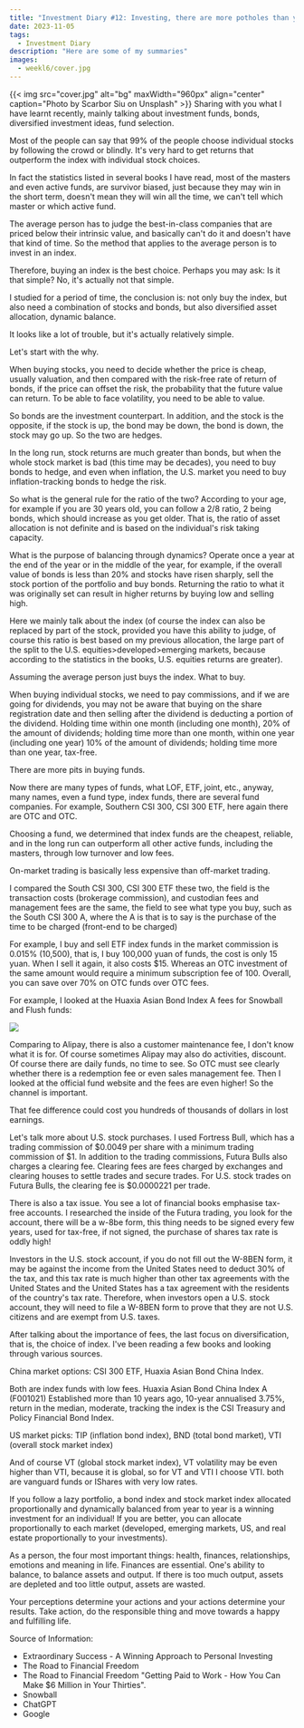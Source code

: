 ```yaml
---
title: "Investment Diary #12: Investing, there are more potholes than you think"
date: 2023-11-05
tags:
  - Investment Diary
description: "Here are some of my summaries"
images:
  - weekl6/cover.jpg
---
```


{{< img src="cover.jpg" alt="bg" maxWidth="960px" align="center" caption="Photo by Scarbor Siu on Unsplash" >}}
Sharing with you what I have learnt recently, mainly talking about investment funds, bonds, diversified investment ideas, fund selection.

Most of the people can say that 99% of the people choose individual stocks by following the crowd or blindly. It's very hard to get returns that outperform the index with individual stock choices.

In fact the statistics listed in several books I have read, most of the masters and even active funds, are survivor biased, just because they may win in the short term, doesn't mean they will win all the time, we can't tell which master or which active fund.

The average person has to judge the best-in-class companies that are priced below their intrinsic value, and basically can't do it and doesn't have that kind of time. So the method that applies to the average person is to invest in an index.

Therefore, buying an index is the best choice. Perhaps you may ask: Is it that simple? No, it's actually not that simple.

I studied for a period of time, the conclusion is: not only buy the index, but also need a combination of stocks and bonds, but also diversified asset allocation, dynamic balance.

It looks like a lot of trouble, but it's actually relatively simple.

Let's start with the why.

When buying stocks, you need to decide whether the price is cheap, usually valuation, and then compared with the risk-free rate of return of bonds, if the price can offset the risk, the probability that the future value can return. To be able to face volatility, you need to be able to value.

So bonds are the investment counterpart. In addition, and the stock is the opposite, if the stock is up, the bond may be down, the bond is down, the stock may go up. So the two are hedges.

In the long run, stock returns are much greater than bonds, but when the whole stock market is bad (this time may be decades), you need to buy bonds to hedge, and even when inflation, the U.S. market you need to buy inflation-tracking bonds to hedge the risk.

So what is the general rule for the ratio of the two? According to your age, for example if you are 30 years old, you can follow a 2/8 ratio, 2 being bonds, which should increase as you get older. That is, the ratio of asset allocation is not definite and is based on the individual's risk taking capacity.

What is the purpose of balancing through dynamics? Operate once a year at the end of the year or in the middle of the year, for example, if the overall value of bonds is less than 20% and stocks have risen sharply, sell the stock portion of the portfolio and buy bonds. Returning the ratio to what it was originally set can result in higher returns by buying low and selling high.

Here we mainly talk about the index (of course the index can also be replaced by part of the stock, provided you have this ability to judge, of course this ratio is best based on my previous allocation, the large part of the split to the U.S. equities>developed>emerging markets, because according to the statistics in the books, U.S. equities returns are greater).

Assuming the average person just buys the index. What to buy.

When buying individual stocks, we need to pay commissions, and if we are going for dividends, you may not be aware that buying on the share registration date and then selling after the dividend is deducting a portion of the dividend. Holding time within one month (including one month), 20% of the amount of dividends; holding time more than one month, within one year (including one year) 10% of the amount of dividends; holding time more than one year, tax-free.

There are more pits in buying funds.

Now there are many types of funds, what LOF, ETF, joint, etc., anyway, many names, even a fund type, index funds, there are several fund companies. For example, Southern CSI 300, CSI 300 ETF, here again there are OTC and OTC.

Choosing a fund, we determined that index funds are the cheapest, reliable, and in the long run can outperform all other active funds, including the masters, through low turnover and low fees.

On-market trading is basically less expensive than off-market trading.

I compared the South CSI 300, CSI 300 ETF these two, the field is the transaction costs (brokerage commission), and custodian fees and management fees are the same, the field to see what type you buy, such as the South CSI 300 A, where the A is that is to say is the purchase of the time to be charged (front-end to be charged)

For example, I buy and sell ETF index funds in the market commission is 0.015% (10,500), that is, I buy 100,000 yuan of funds, the cost is only 15 yuan. When I sell it again, it also costs $15. Whereas an OTC investment of the same amount would require a minimum subscription fee of 100. Overall, you can save over 70% on OTC funds over OTC fees.

For example, I looked at the Huaxia Asian Bond Index A fees for Snowball and Flush funds:

![](ddd.png)

Comparing to Alipay, there is also a customer maintenance fee, I don't know what it is for. Of course sometimes Alipay may also do activities, discount. Of course there are daily funds, no time to see. So OTC must see clearly whether there is a redemption fee or even sales management fee. Then I looked at the official fund website and the fees are even higher! So the channel is important.

That fee difference could cost you hundreds of thousands of dollars in lost earnings.

Let's talk more about U.S. stock purchases. I used Fortress Bull, which has a trading commission of $0.0049 per share with a minimum trading commission of $1. In addition to the trading commissions, Futura Bulls also charges a clearing fee. Clearing fees are fees charged by exchanges and clearing houses to settle trades and secure trades. For U.S. stock trades on Futura Bulls, the clearing fee is $0.0000221 per trade.

There is also a tax issue. You see a lot of financial books emphasise tax-free accounts. I researched the inside of the Futura trading, you look for the account, there will be a w-8be form, this thing needs to be signed every few years, used for tax-free, if not signed, the purchase of shares tax rate is oddly high!

Investors in the U.S. stock account, if you do not fill out the W-8BEN form, it may be against the income from the United States need to deduct 30% of the tax, and this tax rate is much higher than other tax agreements with the United States and the United States has a tax agreement with the residents of the country's tax rate. Therefore, when investors open a U.S. stock account, they will need to file a W-8BEN form to prove that they are not U.S. citizens and are exempt from U.S. taxes.

After talking about the importance of fees, the last focus on diversification, that is, the choice of index. I've been reading a few books and looking through various sources.

China market options: CSI 300 ETF, Huaxia Asian Bond China Index.

Both are index funds with low fees. Huaxia Asian Bond China Index A (F001021) Established more than 10 years ago, 10-year annualised 3.75%, return in the median, moderate, tracking the index is the CSI Treasury and Policy Financial Bond Index.

US market picks: TIP (inflation bond index), BND (total bond market), VTI (overall stock market index)

And of course VT (global stock market index), VT volatility may be even higher than VTI, because it is global, so for VT and VTI I choose VTI. both are vanguard funds or IShares with very low rates.

If you follow a lazy portfolio, a bond index and stock market index allocated proportionally and dynamically balanced from year to year is a winning investment for an individual! If you are better, you can allocate proportionally to each market (developed, emerging markets, US, and real estate proportionally to your investments).

As a person, the four most important things: health, finances, relationships, emotions and meaning in life. Finances are essential. One's ability to balance, to balance assets and output. If there is too much output, assets are depleted and too little output, assets are wasted.

Your perceptions determine your actions and your actions determine your results. Take action, do the responsible thing and move towards a happy and fulfilling life.

Source of Information:

- Extraordinary Success - A Winning Approach to Personal Investing  
- The Road to Financial Freedom  
- The Road to Financial Freedom "Getting Paid to Work - How You Can Make $6 Million in Your Thirties".  
- Snowball
- ChatGPT
- Google